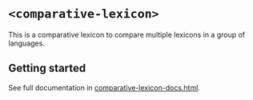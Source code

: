 # `<comparative-lexicon>`

This is a comparative lexicon to compare multiple lexicons in a group of languages.


## Getting started

See full documentation in <a href="comparative-lexicon-docs.html">comparative-lexicon-docs.html</a>.

